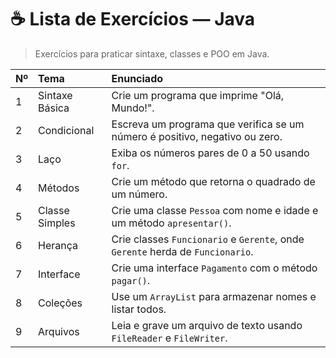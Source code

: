 # ☕ Lista de Exercícios — Java

> Exercícios para praticar sintaxe, classes e POO em Java.

| Nº | Tema | Enunciado |
|:--|:--|:--|
| 1 | Sintaxe Básica | Crie um programa que imprime "Olá, Mundo!". |
| 2 | Condicional | Escreva um programa que verifica se um número é positivo, negativo ou zero. |
| 3 | Laço | Exiba os números pares de 0 a 50 usando `for`. |
| 4 | Métodos | Crie um método que retorna o quadrado de um número. |
| 5 | Classe Simples | Crie uma classe `Pessoa` com nome e idade e um método `apresentar()`. |
| 6 | Herança | Crie classes `Funcionario` e `Gerente`, onde `Gerente` herda de `Funcionario`. |
| 7 | Interface | Crie uma interface `Pagamento` com o método `pagar()`. |
| 8 | Coleções | Use um `ArrayList` para armazenar nomes e listar todos. |
| 9 | Arquivos | Leia e grave um arquivo de texto usando `FileReader` e `FileWriter`. |
